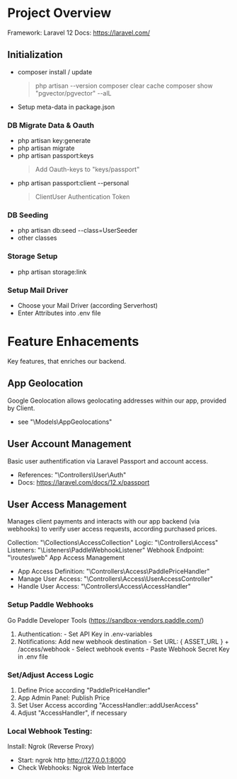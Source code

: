 # Project Overview
Framework: Laravel 12
Docs: https://laravel.com/

## Initialization
  - composer install / update
    > php artisan --version
    > composer clear cache
    > composer show "pgvector/pgvector" --alL
  - Setup meta-data in package.json

### DB Migrate Data & Oauth
  - php artisan key:generate
  - php artisan migrate
  - php artisan passport:keys
    > Add Oauth-keys to "keys/passport"
  - php artisan passport:client --personal
    > ClientUser Authentication Token

### DB Seeding
  - php artisan db:seed --class=UserSeeder
  - other classes

### Storage Setup
  - php artisan storage:link

### Setup Mail Driver
  - Choose your Mail Driver (according Serverhost)
  - Enter Attributes into .env file

# Feature Enhacements
Key features, that enriches our backend.

## App Geolocation
Google Geolocation allows geolocating addresses within our app, provided by Client.
  - see "\Models\AppGeolocations\"

## User Account Management
Basic user authentification via Laravel Passport and account access.
  - References: "\Controllers\User\Auth"
  - Docs: https://laravel.com/docs/12.x/passport

## User Access Management
Manages client payments and interacts with our app backend (via  webhooks) to verify user access requests, according purchased prices.

Collection: "\Collections\AccessCollection"
Logic: "\Controllers\Access\"
Listeners: "\Listeners\PaddleWebhookListener"
Webhook Endpoint: "\routes\web"
App Access Management
  - App Access Definition: "\Controllers\Access\PaddlePriceHandler"
  - Manage User Access: "\Controllers\Access\UserAccessController"
  - Handle User Access: "\Controllers\Access\AccessHandler"

### Setup Paddle Webhooks
Go Paddle Developer Tools (https://sandbox-vendors.paddle.com/)
  1. Authentication: 
    - Set API Key in .env-variables
  2. Notifications: Add new webhook destination
    - Set URL: { ASSET_URL } + /access/webhook
    - Select webhook events
    - Paste Webhook Secret Key in .env file

### Set/Adjust Access Logic
  1. Define Price according "PaddlePriceHandler"
  2. App Admin Panel: Publish Price
  3. Set User Access according "AccessHandler::addUserAccess"
  4. Adjust "AccessHandler", if necessary

### Local Webhook Testing: 
Install: Ngrok (Reverse Proxy)
  - Start: ngrok http http://127.0.0.1:8000
  - Check Webhooks: Ngrok Web Interface
